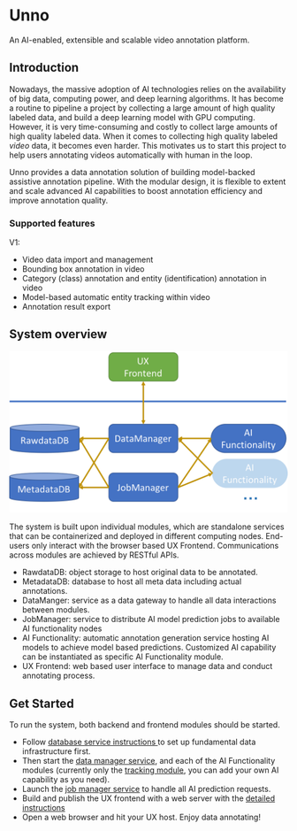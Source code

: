 # Unno
An AI-enabled, extensible and scalable video annotation platform.

## Introduction
Nowadays, the massive adoption of AI technologies relies on the availability of big data, computing power,
 and deep learning algorithms. It has become a routine to pipeline a project by collecting a large amount of high 
 quality labeled data, and build a deep learning model with GPU computing. However, it is very time-consuming and costly
 to collect large amounts of high quality labeled data. When it comes to collecting high quality labeled _video_ data,
 it becomes even harder. This motivates us to start this project to help users annotating videos automatically with 
 human in the loop.

Unno provides a data annotation solution of building model-backed assistive annotation pipeline. With the modular
 design, it is flexible to extent and scale advanced AI capabilities to boost annotation efficiency and 
 improve annotation quality.
 
### Supported features
V1:
* Video data import and management
* Bounding box annotation in video
* Category (class) annotation and entity (identification) annotation in video
* Model-based automatic entity tracking within video
* Annotation result export

## System overview
![overview](unno_system_overview.png)

The system is built upon individual modules, which are standalone services that can be containerized and deployed in 
different computing nodes. End-users only interact with the browser based UX Frontend. Communications across modules are
achieved by RESTful APIs.

* RawdataDB: object storage to host original data to be annotated.
* MetadataDB: database to host all meta data including actual annotations.
* DataManger: service as a data gateway to handle all data interactions between modules.
* JobManager: service to distribute AI model prediction jobs to available AI functionality nodes
* AI Functionality: automatic annotation generation service hosting AI models to achieve model based predictions. 
Customized AI capability can be instantiated as specific AI Functionality module.
* UX Frontend: web based user interface to manage data and conduct annotating process.

## Get Started
To run the system, both backend and frontend modules should be started. 
* Follow [database service instructions
](BackendManager/README.md) to set up fundamental data infrastructure first.
* Then start the [data manager service](BackendManager/components/DataManager/README.md), and each of the AI 
Functionality modules (currently only the [tracking module](BackendFunctionalModule/tracking/README.md), you can add 
your own AI capability as you need).
* Launch the [job manager service](BackendManager/components/JobQueueManager/README.md) to handle all AI prediction requests.
* Build and publish the UX frontend with a web server with the [detailed instructions](Frontend/README.md)
* Open a web browser and hit your UX host. Enjoy data annotating!
